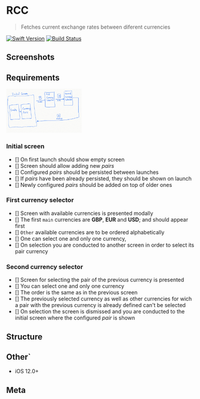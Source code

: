 # RCC

> Fetches current exchange rates between diferent currencies

[![Swift Version][swift-image]][swift-url] [![Build Status](https://travis-ci.com/aaronmhr/RCC.svg?branch=master)](https://travis-ci.com/aaronmhr/RCC)

## Screenshots

## Requirements

<img src="Assets/sketch.png" width="40%">

### Initial screen
- [] On first launch should show empty screen
- [] Screen should allow adding new _pairs_
- [] Configured _pairs_ should be persisted between launches
- [] If _pairs_ have been already persisted, they should be shown on launch
- [] Newly configured _pairs_ should be added on top of older ones

### First currency selector
- [] Screen with available currencies is presented modally
- [] The first `main` currencies are __GBP__, __EUR__ and __USD__; and should appear first
- [] `Other` available currencies are to be ordered alphabetically
- [] One can select one and only one currency, 
- [] On selection you are conducted to another screen in order to select its pair currency

### Second currency selector
- [] Screen for selecting the pair of the previous currency is presented
- [] You can select one and only one currency
- [] The order is the same as in the previous screen
- [] The previously selected currency as well as other currencies for wich a pair with the previous currency is already defined can't be selected
- [] On selection the screen is dismissed and you are conducted to the initial screen where the configured _pair_ is shown

## Structure

## Other`

- iOS 12.0+

## Meta

[swift-image]:https://img.shields.io/badge/swift-5.0-orange.svg
[swift-url]: https://swift.org/
